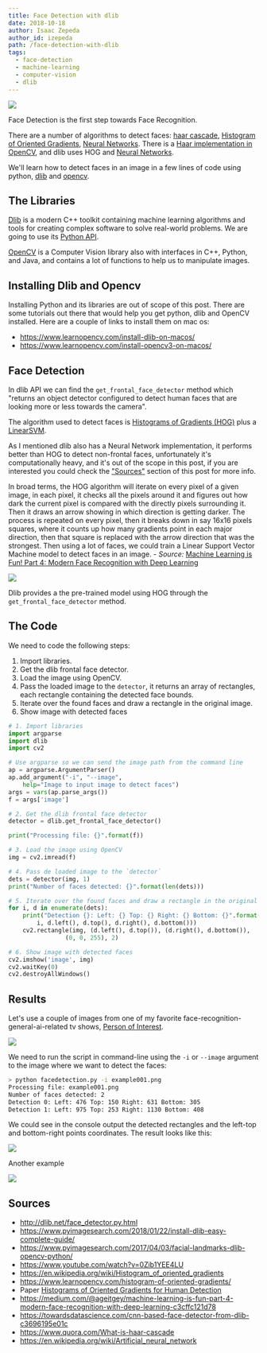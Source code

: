 ```yaml
---
title: Face Detection with dlib
date: 2018-10-18
author: Isaac Zepeda
author_id: izepeda
path: /face-detection-with-dlib
tags:
  - face-detection
  - machine-learning
  - computer-vision
  - dlib
---
```


![](./cover.jpg)

Face Detection is the first step towards Face Recognition.

There are a number of algorithms to detect faces: [haar cascade](https://www.quora.com/What-is-haar-cascade), [Histogram of Oriented Gradients](https://en.wikipedia.org/wiki/Histogram_of_oriented_gradients), [Neural Networks](https://en.wikipedia.org/wiki/Artificial_neural_network). There is a [Haar implementation in OpenCV](https://docs.opencv.org/3.4.2/d7/d8b/tutorial_py_face_detection.html), and dlib uses HOG and [Neural Networks](https://towardsdatascience.com/cnn-based-face-detector-from-dlib-c3696195e01c).

We'll learn how to detect faces in an image in a few lines of code using python, [dlib](http://dlib.net/) and [opencv](https://opencv.org/).

<!-- more -->

## The Libraries

[Dlib](http://dlib.net/) is a modern C++ toolkit containing machine learning algorithms and tools for creating complex software to solve real-world problems. We are going to use its [Python API](http://dlib.net/python/index.html).

[OpenCV](https://opencv.org/) is a Computer Vision library also with interfaces in C++, Python, and Java, and contains a lot of functions to help us to manipulate images.

## Installing Dlib and Opencv

Installing Python and its libraries are out of scope of this post. There are some tutorials out there that would help you get python, dlib and OpenCV installed. Here are a couple of links to install them on mac os:

* https://www.learnopencv.com/install-dlib-on-macos/
* https://www.learnopencv.com/install-opencv3-on-macos/

## Face Detection

In dlib API we can find the `get_frontal_face_detector` method which "returns an object detector configured to detect human faces that are looking more or less towards the camera".

The algorithm used to detect faces is [Histograms of Gradients (HOG)](https://lear.inrialpes.fr/people/triggs/pubs/Dalal-cvpr05.pdf) plus a [LinearSVM](https://en.wikipedia.org/wiki/Support_vector_machine).

As I mentioned dlib also has a Neural Network implementation, it performs better than HOG to detect non-frontal faces, unfortunately it's computationally heavy, and it's out of the scope in this post, if you are interested you could check the ["Sources"](#sources) section of this post for more info.

In broad terms, the HOG algorithm will iterate on every pixel of a given image, in each pixel, it checks all the pixels around it and figures out how dark the current pixel is compared with the directly pixels surrounding it. Then it draws an arrow showing in which direction is getting darker. The process is repeated on every pixel, then it breaks down in say 16x16 pixels squares, where it counts up how many gradients point in each major direction, then that square is replaced with the arrow direction that was the strongest. Then using a lot of faces, we could train a Linear Support Vector Machine model to detect faces in an image. - *Source:* [Machine Learning is Fun! Part 4: Modern Face Recognition with Deep Learning
](https://medium.com/@ageitgey/machine-learning-is-fun-part-4-modern-face-recognition-with-deep-learning-c3cffc121d78)

![](./hog.png)

Dlib provides a the pre-trained model using HOG through the `get_frontal_face_detector` method.

## The Code

We need to code the following steps:

1. Import libraries.
2. Get the dlib frontal face detector.
3. Load the image using OpenCV.
4. Pass the loaded image to the `detector`, it returns an array of rectangles, each rectangle containing the detected face bounds.
5. Iterate over the found faces and draw a rectangle in the original image.
6. Show image with detected faces

```python
# 1. Import libraries
import argparse
import dlib
import cv2

# Use argparse so we can send the image path from the command line
ap = argparse.ArgumentParser()
ap.add_argument("-i", "--image",
    help="Image to input image to detect faces")
args = vars(ap.parse_args())
f = args['image']

# 2. Get the dlib frontal face detector
detector = dlib.get_frontal_face_detector()

print("Processing file: {}".format(f))

# 3. Load the image using OpenCV
img = cv2.imread(f)

# 4. Pass de loaded image to the `detector`
dets = detector(img, 1)
print("Number of faces detected: {}".format(len(dets)))

# 5. Iterate over the found faces and draw a rectangle in the original image.
for i, d in enumerate(dets):
    print("Detection {}: Left: {} Top: {} Right: {} Bottom: {}".format(
        i, d.left(), d.top(), d.right(), d.bottom()))
    cv2.rectangle(img, (d.left(), d.top()), (d.right(), d.bottom()),
                (0, 0, 255), 2)

# 6. Show image with detected faces
cv2.imshow('image', img)
cv2.waitKey(0)
cv2.destroyAllWindows()
```

## Results

Let's use a couple of images from one of my favorite face-recognition-general-ai-related tv shows, [Person of Interest](https://www.imdb.com/title/tt1839578).

![](./example001.png)

We need to run the script in command-line using the `-i` or `--image` argument to the image where we want to detect the faces:

```bash
> python facedetection.py -i example001.png
Processing file: example001.png
Number of faces detected: 2
Detection 0: Left: 476 Top: 150 Right: 631 Bottom: 305
Detection 1: Left: 975 Top: 253 Right: 1130 Bottom: 408
```

We could see in the console output the detected rectangles and the left-top and bottom-right points coordinates. The result looks like this:

![](./example001_detected.png)

Another example

![](./example002_detected.png)


## <a name="sources"></a>Sources

* http://dlib.net/face_detector.py.html
* https://www.pyimagesearch.com/2018/01/22/install-dlib-easy-complete-guide/
* https://www.pyimagesearch.com/2017/04/03/facial-landmarks-dlib-opencv-python/
* https://www.youtube.com/watch?v=0Zib1YEE4LU
* https://en.wikipedia.org/wiki/Histogram_of_oriented_gradients
* https://www.learnopencv.com/histogram-of-oriented-gradients/
* Paper [Histograms of Oriented Gradients for Human Detection](https://lear.inrialpes.fr/people/triggs/pubs/Dalal-cvpr05.pdf)
* https://medium.com/@ageitgey/machine-learning-is-fun-part-4-modern-face-recognition-with-deep-learning-c3cffc121d78
* https://towardsdatascience.com/cnn-based-face-detector-from-dlib-c3696195e01c
* https://www.quora.com/What-is-haar-cascade
* https://en.wikipedia.org/wiki/Artificial_neural_network
